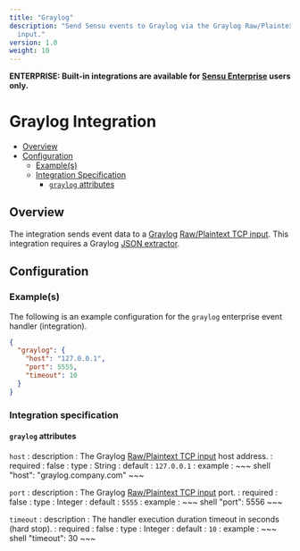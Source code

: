 ```yaml
---
title: "Graylog"
description: "Send Sensu events to Graylog via the Graylog Raw/Plaintext TCP
  input."
version: 1.0
weight: 10
---
```


**ENTERPRISE: Built-in integrations are available for [Sensu Enterprise][1]
users only.**

# Graylog Integration

- [Overview](#overview)
- [Configuration](#configuration)
  - [Example(s)](#examples)
  - [Integration Specification](#integration-specification)
    - [`graylog` attributes](#graylog-attributes)

## Overview

The integration sends event data to a [Graylog][2] [Raw/Plaintext TCP input][3].
This integration requires a Graylog [JSON extractor][4].

## Configuration

### Example(s)

The following is an example configuration for the `graylog` enterprise event
handler (integration).

~~~ json
{
  "graylog": {
    "host": "127.0.0.1",
    "port": 5555,
    "timeout": 10
  }
}
~~~

### Integration specification

#### `graylog` attributes


`host`
: description
  : The Graylog [Raw/Plaintext TCP input][3] host address.
: required
  : false
: type
  : String
: default
  : `127.0.0.1`
: example
  : ~~~ shell
    "host": "graylog.company.com"
    ~~~

`port`
: description
  : The Graylog [Raw/Plaintext TCP input][3] port.
: required
  : false
: type
  : Integer
: default
  : `5555`
: example
  : ~~~ shell
    "port": 5556
    ~~~

`timeout`
: description
  : The handler execution duration timeout in seconds (hard stop).
: required
  : false
: type
  : Integer
: default
  : `10`
: example
  : ~~~ shell
    "timeout": 30
    ~~~

[1]:  /enterprise
[2]:  https://www.graylog.org/
[3]:  http://docs.graylog.org/en/2.0/pages/sending_data.html#raw-plaintext-inputs
[4]:  http://docs.graylog.org/en/2.0/pages/extractors.html?highlight=json%20extractor#using-the-json-extractor
